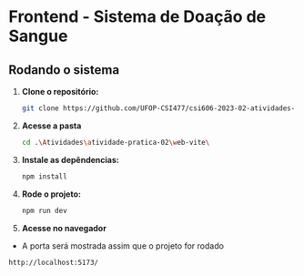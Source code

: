 # Frontend - Sistema de Doação de Sangue

## Rodando o sistema

1. **Clone o repositório:**

   ```bash
   git clone https://github.com/UFOP-CSI477/csi606-2023-02-atividades-tatianevitoria.git
   ```

2. **Acesse a pasta**

   ```bash
   cd .\Atividades\atividade-pratica-02\web-vite\
   ```

3. **Instale as depêndencias:**

   ```bash
   npm install
   ```

4. **Rode o projeto:**
   ```bash
   npm run dev 
   ```

5. **Acesse no navegador**
  - A porta será mostrada assim que o projeto for rodado
   ```bash
   http://localhost:5173/
   ```
